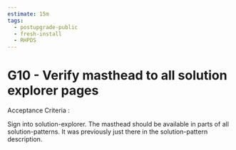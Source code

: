 ```yaml
---
estimate: 15m
tags:
  - postupgrade-public
  - fresh-install
  - RHPDS
---
```


# G10 - Verify masthead to all solution explorer pages

Acceptance Criteria :

Sign into solution-explorer. The masthead should be available in parts of all solution-patterns. It was previously just there in the solution-pattern description.
